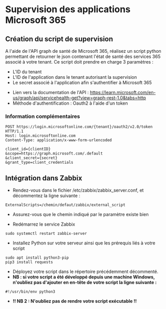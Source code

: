 # Supervision des applications Microsoft 365

## Création du script de supervision

A l'aide de l'API graph de santé de Microsoft 365, réalisez un script python permettant de retourner le json contenant l'état de santé des services 365 associé à votre tenant. Ce script doit prendre en charge 3 paramètres :
* L'ID du tenant
* L'ID de l'application dans le tenant autorisant la supervision
* Le secret associé à l'application afin s'authentifier à Microsoft 365

- Lien vers la documentation de l'API : https://learn.microsoft.com/en-us/graph/api/servicehealth-get?view=graph-rest-1.0&tabs=http
- Méthode d'authentification : Oauth2 à l'aide d'un token

### Information complémentaires

```
POST https://login.microsoftonline.com/{tenant}/oauth2/v2.0/token HTTP/1.1
Host: login.microsoftonline.com
Content-Type: application/x-www-form-urlencoded

client_id={clientID}
&scope=https://graph.microsoft.com/.default
&client_secret={secret}
&grant_type=client_credentials
```


## Intégration dans Zabbix

* Rendez-vous dans le fichier /etc/zabbix/zabbix_server.conf, et décommentez la ligne suivante :
```
ExternalScripts=/chemin/defaut/zabbix/external_script
```
* Assurez-vous que le chemin indiqué par le paramètre existe bien

* Redémarrez le service Zabbix
```
sudo systemctl restart zabbix-server
```

* Installez Python sur votre serveur ainsi que les prérequis liés à votre script
```
sudo apt install python3-pip
pip3 install requests
```

* Déployez votre script dans le répertoire précédemment décommenté.
 * **NB : si votre script a été développé depuis une machine Windows, n'oubliez pas d'ajouter en en-tête de votre script la ligne suivante :**
```
#!/usr/bin/env python3
```
 * **!! NB 2 : N'oubliez pas de rendre votre script exécutable !!**
